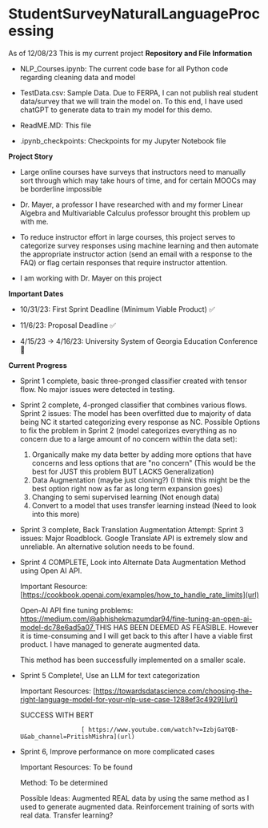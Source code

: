 # StudentSurveyNaturalLanguageProcessing
As of 12/08/23 This is my current project
**Repository and File Information**
- NLP_Courses.ipynb: The current code base for all Python code regarding cleaning data and model

- TestData.csv: Sample Data. Due to FERPA, I can not publish real student data/survey that we will train the model on. To this end, I have used chatGPT to generate data to train my model for this demo.
  
- ReadME.MD: This file 
  
- .ipynb_checkpoints: Checkpoints for my Jupyter Notebook file
  
**Project Story**

- Large online courses have surveys that instructors need to manually sort through which may take hours of time, and for certain MOOCs may be borderline impossible
  
- Dr. Mayer, a professor I have researched with and my former Linear Algebra and Multivariable Calculus professor brought this problem up with me.
  
- To reduce instructor effort in large courses, this project serves to categorize survey responses using machine learning and then automate the appropriate instructor action (send an email with a response to the FAQ) or flag certain responses that require instructor attention.
  
- I am working with Dr. Mayer on this project 

**Important Dates**

- 10/31/23: First Sprint Deadline (Minimum Viable Product) ✅

- 11/6/23: Proposal Deadline ✅

- 4/15/23 -> 4/16/23: University System of Georgia Education Conference 🔵


**Current Progress**

- Sprint 1 complete, basic three-pronged classifier created with tensor flow.
  No major issues were detected in testing.
  
- Sprint 2 complete, 4-pronged classifier that combines various flows.
  Sprint 2 issues: The model has been overfitted due to majority of data being NC it started categorizing every response as NC. 
  Possible Options to fix the problem in Sprint 2 (model categorizes everything as no concern due to a large amount of no concern within the data set):

    1. Organically make my data better by adding more options that have concerns and less options that are "no concern" (This would be the best for JUST this problem BUT LACKS Generalization)
    2. Data Augmentation (maybe just cloning?) (I think this might be the best option right now as far as long term expansion goes)
    3. Changing to semi supervised learning (Not enough data)
    4. Convert to a model that uses transfer learning instead (Need to look into this more)
       
- Sprint 3 complete, Back Translation Augmentation Attempt:
    Sprint 3 issues: Major Roadblock. Google Translate API is extremely slow and unreliable. An alternative solution needs to be found.

- Sprint 4 COMPLETE, Look into Alternate Data Augmentation Method using Open AI API.
  
    Important Resource: [https://cookbook.openai.com/examples/how_to_handle_rate_limits](url)
  
    Open-AI API fine tuning problems: [https://medium.com/@abhishekmazumdar94/fine-tuning-an-open-ai-model-dc78e6ad5a07 ](url)
    THIS HAS BEEN DEEMED AS FEASIBLE. However it is time-consuming and I will get back to this after I have a viable first product. I have managed to generate augmented data.

    This method has been successfully implemented on a smaller scale.
    

  
- Sprint 5 Complete!, Use an LLM for text categorization

  Important Resources: [https://towardsdatascience.com/choosing-the-right-language-model-for-your-nlp-use-case-1288ef3c4929](url)

  SUCCESS WITH BERT
  
                       [ https://www.youtube.com/watch?v=IzbjGaYQB-U&ab_channel=PritishMishra](url)
- Sprint 6, Improve performance on more complicated cases
  
  Important Resources: To be found
  
  Method: To be determined
  
  Possible Ideas: Augmented REAL data by using the same method as I used to generate augmented data. Reinforcement training of sorts with real data. Transfer learning?

